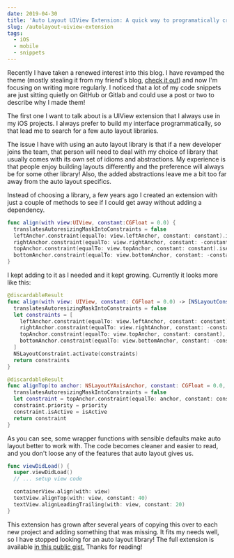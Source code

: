 ```yaml
---
date: 2019-04-30
title: 'Auto Layout UIView Extension: A quick way to programatically create layouts'
slug: /autolayout-uiview-extension
tags:
  - iOS
  - mobile
  - snippets
---
```


Recently I have taken a renewed interest into this blog. I have revamped the theme (mostly stealing it from my friend's blog, [check it out](https://accidental.dev/)) and now I'm focusing on writing more regularly. I noticed that a lot of my code snippets are just sitting quietly on GitHub or Gitlab and could use a post or two to describe why I made them!

The first one I want to talk about is a UIView extension that I always use in my iOS projects. I always prefer to build my interface programmatically, so that lead me to search for a few auto layout libraries.

The issue I have with using an auto layout library is that if a new developer joins the team, that person will need to deal with my choice of library that usually comes with its own set of idioms and abstractions. My experience is that people enjoy building layouts differently and the preference will always be for some other library! Also, the added abstractions leave me a bit too far away from the auto layout specifics.

Instead of choosing a library, a few years ago I created an extension with just a couple of methods to see if I could get away without adding a dependency.

```swift
func align(with view:UIView, constant:CGFloat = 0.0) {
  translatesAutoresizingMaskIntoConstraints = false
  leftAnchor.constraint(equalTo: view.leftAnchor, constant: constant).isActive = true
  rightAnchor.constraint(equalTo: view.rightAnchor, constant: -constant).isActive = true
  topAnchor.constraint(equalTo: view.topAnchor, constant: constant).isActive = true
  bottomAnchor.constraint(equalTo: view.bottomAnchor, constant: -constant).isActive = true
}
```

I kept adding to it as I needed and it kept growing. Currently it looks more like this:

```swift
@discardableResult
func align(with view: UIView, constant: CGFloat = 0.0) -> [NSLayoutConstraint] {
  translatesAutoresizingMaskIntoConstraints = false
  let constraints = [
    leftAnchor.constraint(equalTo: view.leftAnchor, constant: constant),
    rightAnchor.constraint(equalTo: view.rightAnchor, constant: -constant),
    topAnchor.constraint(equalTo: view.topAnchor, constant: constant),
    bottomAnchor.constraint(equalTo: view.bottomAnchor, constant: -constant),
  ]
  NSLayoutConstraint.activate(constraints)
  return constraints
}

@discardableResult
func alignTop(to anchor: NSLayoutYAxisAnchor, constant: CGFloat = 0.0, priority: UILayoutPriority = .required, isActive: Bool = true) -> NSLayoutConstraint {
  translatesAutoresizingMaskIntoConstraints = false
  let constraint = topAnchor.constraint(equalTo: anchor, constant: constant)
  constraint.priority = priority
  constraint.isActive = isActive
  return constraint
}
```

As you can see, some wrapper functions with sensible defaults make auto layout better to work with. The code becomes cleaner and easier to read, and you don't loose any of the features that auto layout gives us.

```swift
func viewDidLoad() {
  super.viewDidLoad()
  // ... setup view code

  containerView.align(with: view)
  textView.alignTop(with: view, constant: 40)
  textView.alignLeadingTrailing(with: view, constant: 20)
}
```

This extension has grown after several years of copying this over to each new project and adding something that was missing. It fits my needs well, so I have stopped looking for an auto layout library! The full extension is available [in this public gist.](https://gist.github.com/Orgmir/a140b15c1f2ab86b2a72d4c09570cd52) Thanks for reading!
